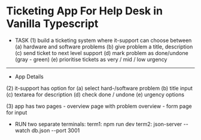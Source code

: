 # Ticketing App For Help Desk in Vanilla Typescript 

* TASK
(1) build a ticketing system where it-support can choose between 
    (a) hardware and software problems
    (b) give problem a title, description
    (c) send ticket to next level support
    (d) mark problem as done/undone (gray - green)
    (e) prioritise tickets as very / mid / low urgency

----
* App Details

(2) it-support has option for
    (a) select hard-/software problem
    (b) title input
    (c) textarea for description
    (d) check done / undone
    (e) urgency options


(3) app has
    two pages
    - overview page with problem overview
    - form page for input



* RUN 
two separate terminals:
term1: npm run dev
term2: json-server --watch db.json --port 3001